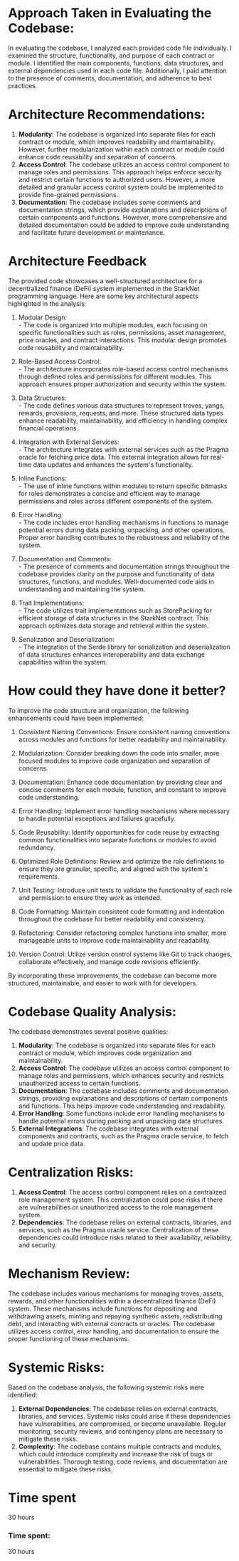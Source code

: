 # Approach Taken in Evaluating the Codebase:

In evaluating the codebase, I analyzed each provided code file individually. I examined the structure, functionality, and purpose of each contract or module. I identified the main components, functions, data structures, and external dependencies used in each code file. Additionally, I paid attention to the presence of comments, documentation, and adherence to best practices.

# Architecture Recommendations:

1.  **Modularity**: The codebase is organized into separate files for each contract or module, which improves readability and maintainability. However, further modularization within each contract or module could enhance code reusability and separation of concerns.
2.  **Access Control**: The codebase utilizes an access control component to manage roles and permissions. This approach helps enforce security and restrict certain functions to authorized users. However, a more detailed and granular access control system could be implemented to provide fine-grained permissions.
3.  **Documentation**: The codebase includes some comments and documentation strings, which provide explanations and descriptions of certain components and functions. However, more comprehensive and detailed documentation could be added to improve code understanding and facilitate future development or maintenance.

# Architecture Feedback

The provided code showcases a well-structured architecture for a decentralized finance (DeFi) system implemented in the StarkNet programming language. Here are some key architectural aspects highlighted in the analysis:

1.  Modular Design:  
    \- The code is organized into multiple modules, each focusing on specific functionalities such as roles, permissions, asset management, price oracles, and contract interactions. This modular design promotes code reusability and maintainability.
    
2.  Role-Based Access Control:  
    \- The architecture incorporates role-based access control mechanisms through defined roles and permissions for different modules. This approach ensures proper authorization and security within the system.
    
3.  Data Structures:  
    \- The code defines various data structures to represent troves, yangs, rewards, provisions, requests, and more. These structured data types enhance readability, maintainability, and efficiency in handling complex financial operations.
    
4.  Integration with External Services:  
    \- The architecture integrates with external services such as the Pragma oracle for fetching price data. This external integration allows for real-time data updates and enhances the system's functionality.
    
5.  Inline Functions:  
    \- The use of inline functions within modules to return specific bitmasks for roles demonstrates a concise and efficient way to manage permissions and roles across different components of the system.
    
6.  Error Handling:  
    \- The code includes error handling mechanisms in functions to manage potential errors during data packing, unpacking, and other operations. Proper error handling contributes to the robustness and reliability of the system.
    
7.  Documentation and Comments:  
    \- The presence of comments and documentation strings throughout the codebase provides clarity on the purpose and functionality of data structures, functions, and modules. Well-documented code aids in understanding and maintaining the system.
    
8.  Trait Implementations:  
    \- The code utilizes trait implementations such as StorePacking for efficient storage of data structures in the StarkNet contract. This approach optimizes data storage and retrieval within the system.
    
9.  Serialization and Deserialization:  
    \- The integration of the Serde library for serialization and deserialization of data structures enhances interoperability and data exchange capabilities within the system.
    

# How could they have done it better?

To improve the code structure and organization, the following enhancements could have been implemented:

1.  Consistent Naming Conventions: Ensure consistent naming conventions across modules and functions for better readability and maintainability.
    
2.  Modularization: Consider breaking down the code into smaller, more focused modules to improve code organization and separation of concerns.
    
3.  Documentation: Enhance code documentation by providing clear and concise comments for each module, function, and constant to improve code understanding.
    
4.  Error Handling: Implement error handling mechanisms where necessary to handle potential exceptions and failures gracefully.
    
5.  Code Reusability: Identify opportunities for code reuse by extracting common functionalities into separate functions or modules to avoid redundancy.
    
6.  Optimized Role Definitions: Review and optimize the role definitions to ensure they are granular, specific, and aligned with the system's requirements.
    
7.  Unit Testing: Introduce unit tests to validate the functionality of each role and permission to ensure they work as intended.
    
8.  Code Formatting: Maintain consistent code formatting and indentation throughout the codebase for better readability and consistency.
    
9.  Refactoring: Consider refactoring complex functions into smaller, more manageable units to improve code maintainability and readability.
    
10. Version Control: Utilize version control systems like Git to track changes, collaborate effectively, and manage code revisions efficiently.
    

By incorporating these improvements, the codebase can become more structured, maintainable, and easier to work with for developers.

# Codebase Quality Analysis:

The codebase demonstrates several positive qualities:

1.  **Modularity**: The codebase is organized into separate files for each contract or module, which improves code organization and maintainability.
2.  **Access Control**: The codebase utilizes an access control component to manage roles and permissions, which enhances security and restricts unauthorized access to certain functions.
3.  **Documentation**: The codebase includes comments and documentation strings, providing explanations and descriptions of certain components and functions. This helps improve code understanding and readability.
4.  **Error Handling**: Some functions include error handling mechanisms to handle potential errors during packing and unpacking data structures.
5.  **External Integrations**: The codebase integrates with external components and contracts, such as the Pragma oracle service, to fetch and update price data.

# Centralization Risks:

1.  **Access Control**: The access control component relies on a centralized role management system. This centralization could pose risks if there are vulnerabilities or unauthorized access to the role management system.
2.  **Dependencies**: The codebase relies on external contracts, libraries, and services, such as the Pragma oracle service. Centralization of these dependencies could introduce risks related to their availability, reliability, and security.

# Mechanism Review:

The codebase includes various mechanisms for managing troves, assets, rewards, and other functionalities within a decentralized finance (DeFi) system. These mechanisms include functions for depositing and withdrawing assets, minting and repaying synthetic assets, redistributing debt, and interacting with external contracts or oracles. The codebase utilizes access control, error handling, and documentation to ensure the proper functioning of these mechanisms.

# Systemic Risks:

Based on the codebase analysis, the following systemic risks were identified:

1.  **External Dependencies**: The codebase relies on external contracts, libraries, and services. Systemic risks could arise if these dependencies have vulnerabilities, are compromised, or become unavailable. Regular monitoring, security reviews, and contingency plans are necessary to mitigate these risks.
2.  **Complexity**: The codebase contains multiple contracts and modules, which could introduce complexity and increase the risk of bugs or vulnerabilities. Thorough testing, code reviews, and documentation are essential to mitigate these risks.

# Time spent

30 hours

### Time spent:
30 hours